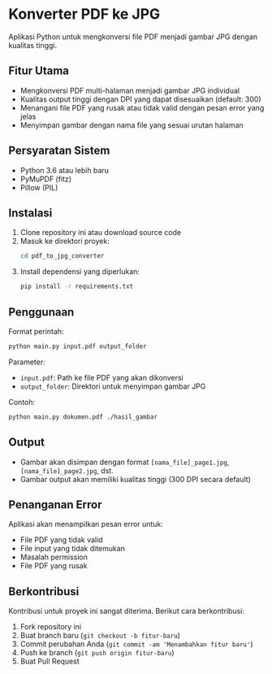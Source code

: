 # Konverter PDF ke JPG

Aplikasi Python untuk mengkonversi file PDF menjadi gambar JPG dengan kualitas tinggi.

## Fitur Utama
- Mengkonversi PDF multi-halaman menjadi gambar JPG individual
- Kualitas output tinggi dengan DPI yang dapat disesuaikan (default: 300)
- Menangani file PDF yang rusak atau tidak valid dengan pesan error yang jelas
- Menyimpan gambar dengan nama file yang sesuai urutan halaman

## Persyaratan Sistem
- Python 3.6 atau lebih baru
- PyMuPDF (fitz)
- Pillow (PIL)

## Instalasi

1. Clone repository ini atau download source code
2. Masuk ke direktori proyek:
   ```bash
   cd pdf_to_jpg_converter
   ```
3. Install dependensi yang diperlukan:
   ```bash
   pip install -r requirements.txt
   ```

## Penggunaan

Format perintah:
```bash
python main.py input.pdf output_folder
```

Parameter:
- `input.pdf`: Path ke file PDF yang akan dikonversi
- `output_folder`: Direktori untuk menyimpan gambar JPG

Contoh:
```bash
python main.py dokumen.pdf ./hasil_gambar
```

## Output
- Gambar akan disimpan dengan format `[nama_file]_page1.jpg`, `[nama_file]_page2.jpg`, dst.
- Gambar output akan memiliki kualitas tinggi (300 DPI secara default)

## Penanganan Error
Aplikasi akan menampilkan pesan error untuk:
- File PDF yang tidak valid
- File input yang tidak ditemukan
- Masalah permission
- File PDF yang rusak

## Berkontribusi
Kontribusi untuk proyek ini sangat diterima. Berikut cara berkontribusi:
1. Fork repository ini
2. Buat branch baru (`git checkout -b fitur-baru`)
3. Commit perubahan Anda (`git commit -am 'Menambahkan fitur baru'`)
4. Push ke branch (`git push origin fitur-baru`)
5. Buat Pull Request
